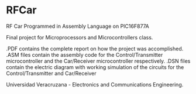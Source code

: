 # RFCar
RF Car Programmed in Assembly Language on PIC16F877A

Final project for Microprocessors and Microcontrollers class. 

.PDF contains the complete report on how the project was accomplished. 
.ASM files contain the assembly code for the Control/Transmitter microcontroller and the Car/Receiver microcontroller respectively.
.DSN files contain the electric diagram with working simulation of the circuits for the Control/Transmitter and Car/Receiver

Universidad Veracruzana - Electronics and Communications Engineering.
